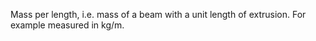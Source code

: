 Mass per length, i.e. mass of a beam with a unit length of extrusion. For example measured in kg/m.

